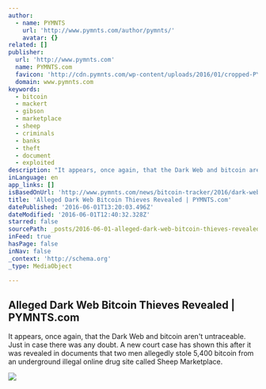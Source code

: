 ```yaml
---
author:
  - name: PYMNTS
    url: 'http://www.pymnts.com/author/pymnts/'
    avatar: {}
related: []
publisher:
  url: 'http://www.pymnts.com'
  name: PYMNTS.com
  favicon: 'http://cdn.pymnts.com/wp-content/uploads/2016/01/cropped-PYMNTS-Favicon1-192x192.jpg'
  domain: www.pymnts.com
keywords:
  - bitcoin
  - mackert
  - gibson
  - marketplace
  - sheep
  - criminals
  - banks
  - theft
  - document
  - exploited
description: "It appears, once again, that the Dark Web and bitcoin aren't untraceable. Just in case there was any doubt. A new court case has shown this after it was revealed in documents that two men allegedly stole 5,400 bitcoin from an underground illegal online drug site called Sheep Marketplace."
inLanguage: en
app_links: []
isBasedOnUrl: 'http://www.pymnts.com/news/bitcoin-tracker/2016/dark-web-bitcoin-crime/'
title: 'Alleged Dark Web Bitcoin Thieves Revealed | PYMNTS.com'
datePublished: '2016-06-01T13:20:03.496Z'
dateModified: '2016-06-01T12:40:32.328Z'
starred: false
sourcePath: _posts/2016-06-01-alleged-dark-web-bitcoin-thieves-revealed-or-pymntscom.md
inFeed: true
hasPage: false
inNav: false
_context: 'http://schema.org'
_type: MediaObject

---
```

<article style=""><h1>Alleged Dark Web Bitcoin Thieves Revealed | PYMNTS.com</h1><p>It appears, once again, that the Dark Web and bitcoin aren't untraceable. Just in case there was any doubt. A new court case has shown this after it was revealed in documents that two men allegedly stole 5,400 bitcoin from an underground illegal online drug site called Sheep Marketplace.</p><img src="http://cdn.pymnts.com/wp-content/uploads/2016/02/bitcoin-hackers-1000x600.jpg" /></article>